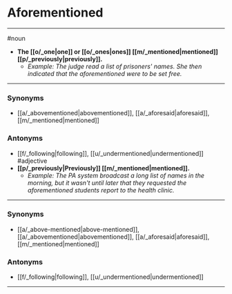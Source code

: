 # Aforementioned
---
#noun
- **The [[o/_one|one]] or [[o/_ones|ones]] [[m/_mentioned|mentioned]] [[p/_previously|previously]].**
	- _Example: The judge read a list of prisoners' names. She then indicated that the aforementioned were to be set free._
---
### Synonyms
- [[a/_abovementioned|abovementioned]], [[a/_aforesaid|aforesaid]], [[m/_mentioned|mentioned]]
### Antonyms
- [[f/_following|following]], [[u/_undermentioned|undermentioned]]
#adjective
- **[[p/_previously|Previously]] [[m/_mentioned|mentioned]].**
	- _Example: The PA system broadcast a long list of names in the morning, but it wasn't until later that they requested the aforementioned students report to the health clinic._
---
### Synonyms
- [[a/_above-mentioned|above-mentioned]], [[a/_abovementioned|abovementioned]], [[a/_aforesaid|aforesaid]], [[m/_mentioned|mentioned]]
### Antonyms
- [[f/_following|following]], [[u/_undermentioned|undermentioned]]
---
